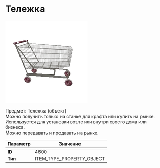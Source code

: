# Тележка

![Item Image](../img/4600.webp?raw=true)

Предмет: Тележка (объект)<br>Можно получить только на станке для крафта или купить на рынке.<br>Используется для установки возле или внутри своего дома или бизнеса.<br>Можно передавать и продавать на рынке.


| Параметр | Значение |
|----------|----------|
| **ID** | 4600 |
| **Тип** | ITEM_TYPE_PROPERTY_OBJECT |

